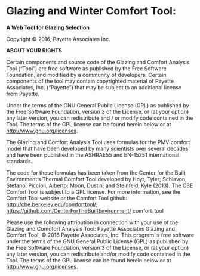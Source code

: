 Glazing and Winter Comfort Tool:
========================================
**A Web Tool for Glazing Selection**

Copyright © 2016, Payette Associates Inc.

**ABOUT YOUR RIGHTS**

Certain components and source code of the Glazing and Comfort Analysis Tool (“Tool”) are free software as
published by the Free Software Foundation, and modified by a community of developers. Certain components
of the tool may contain copyrighted material of Payette Associates, Inc. (“Payette”) that may be subject to an
additional license from Payette.

Under the terms of the GNU General Public License (GPL) as published by the Free Software Foundation, version
3 of the License, or (at your option) any later version, you can redistribute and / or modify code contained in the
Tool. The terms of the GPL license can be found herein below or at http://www.gnu.org/licenses.

The Glazing and Comfort Analysis Tool uses formulas for the PMV comfort model that have been developed
by many scientists over several decades and have been published in the ASHRAE55 and EN-15251 international
standards.

The code for these formulas has been taken from the Center for the Built Environment’s Thermal Comfort Tool
developed by Hoyt, Tyler; Schiavon, Stefano; Piccioli, Alberto; Moon, Dustin; and Steinfeld, Kyle (2013).
The CBE Comfort Tool is subject to a GPL license. For more information, see the Comfort Tool website or the
Comfort Tool github: http://cbe.berkeley.edu/comforttool/; https://github.com/CenterForTheBuiltEnvironment/
comfort_tool

Please use the following attribution in connection with your use of the Glazing and Comofort Analysis Tool:
Payette Associates Glazing and Comfort Tool, © 2016 Payette Associates, Inc.
This program is free software under the terms of the GNU General Public License (GPL) as published by the Free
Software Foundation, version 3 of the License, or (at your option) any later version, you can redistribute and/or
modify code contained in the Tool. The terms of the GPL license can be found herein below or at http://www.gnu.org/licenses.
